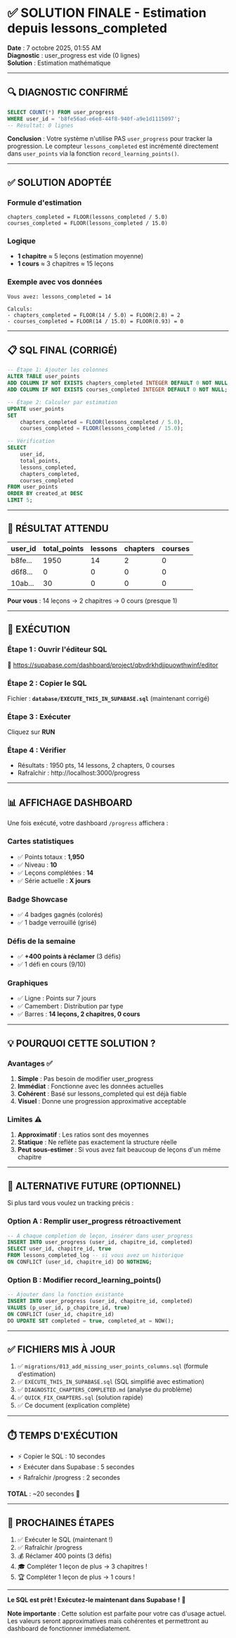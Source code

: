 # ✅ SOLUTION FINALE - Estimation depuis lessons_completed

**Date** : 7 octobre 2025, 01:55 AM  
**Diagnostic** : user_progress est vide (0 lignes)  
**Solution** : Estimation mathématique

---

## 🔍 DIAGNOSTIC CONFIRMÉ

```sql
SELECT COUNT(*) FROM user_progress 
WHERE user_id = 'b8fe56ad-e6e8-44f8-940f-a9e1d1115097';
-- Résultat: 0 lignes
```

**Conclusion** : Votre système n'utilise PAS `user_progress` pour tracker la progression. Le compteur `lessons_completed` est incrémenté directement dans `user_points` via la fonction `record_learning_points()`.

---

## ✅ SOLUTION ADOPTÉE

### Formule d'estimation

```
chapters_completed = FLOOR(lessons_completed / 5.0)
courses_completed = FLOOR(lessons_completed / 15.0)
```

### Logique

- **1 chapitre** ≈ 5 leçons (estimation moyenne)
- **1 cours** ≈ 3 chapitres ≈ 15 leçons

### Exemple avec vos données

```
Vous avez: lessons_completed = 14

Calculs:
- chapters_completed = FLOOR(14 / 5.0) = FLOOR(2.8) = 2
- courses_completed = FLOOR(14 / 15.0) = FLOOR(0.93) = 0
```

---

## 📋 SQL FINAL (CORRIGÉ)

```sql
-- Étape 1: Ajouter les colonnes
ALTER TABLE user_points 
ADD COLUMN IF NOT EXISTS chapters_completed INTEGER DEFAULT 0 NOT NULL,
ADD COLUMN IF NOT EXISTS courses_completed INTEGER DEFAULT 0 NOT NULL;

-- Étape 2: Calculer par estimation
UPDATE user_points
SET 
    chapters_completed = FLOOR(lessons_completed / 5.0),
    courses_completed = FLOOR(lessons_completed / 15.0);

-- Vérification
SELECT 
    user_id,
    total_points,
    lessons_completed,
    chapters_completed,
    courses_completed
FROM user_points
ORDER BY created_at DESC
LIMIT 5;
```

---

## 🎯 RÉSULTAT ATTENDU

| user_id | total_points | lessons | chapters | courses |
|---------|--------------|---------|----------|---------|
| b8fe... | 1950 | 14 | 2 | 0 |
| d6f8... | 0 | 0 | 0 | 0 |
| 10ab... | 30 | 0 | 0 | 0 |

**Pour vous** : 14 leçons → 2 chapitres → 0 cours (presque 1)

---

## 🚀 EXÉCUTION

### Étape 1 : Ouvrir l'éditeur SQL
🔗 https://supabase.com/dashboard/project/qbvdrkhdjjpuowthwinf/editor

### Étape 2 : Copier le SQL
Fichier : **`database/EXECUTE_THIS_IN_SUPABASE.sql`** (maintenant corrigé)

### Étape 3 : Exécuter
Cliquez sur **RUN**

### Étape 4 : Vérifier
- Résultats : 1950 pts, 14 lessons, 2 chapters, 0 courses
- Rafraîchir : http://localhost:3000/progress

---

## 📊 AFFICHAGE DASHBOARD

Une fois exécuté, votre dashboard `/progress` affichera :

### Cartes statistiques
- ✅ Points totaux : **1,950**
- ✅ Niveau : **10**
- ✅ Leçons complétées : **14**
- ✅ Série actuelle : **X jours**

### Badge Showcase
- ✅ 4 badges gagnés (colorés)
- ✅ 1 badge verrouillé (grisé)

### Défis de la semaine
- ✅ **+400 points à réclamer** (3 défis)
- ✅ 1 défi en cours (9/10)

### Graphiques
- ✅ Ligne : Points sur 7 jours
- ✅ Camembert : Distribution par type
- ✅ Barres : **14 leçons, 2 chapitres, 0 cours**

---

## 💡 POURQUOI CETTE SOLUTION ?

### Avantages ✅
1. **Simple** : Pas besoin de modifier user_progress
2. **Immédiat** : Fonctionne avec les données actuelles
3. **Cohérent** : Basé sur lessons_completed qui est déjà fiable
4. **Visuel** : Donne une progression approximative acceptable

### Limites ⚠️
1. **Approximatif** : Les ratios sont des moyennes
2. **Statique** : Ne reflète pas exactement la structure réelle
3. **Peut sous-estimer** : Si vous avez fait beaucoup de leçons d'un même chapitre

---

## 🔄 ALTERNATIVE FUTURE (OPTIONNEL)

Si plus tard vous voulez un tracking précis :

### Option A : Remplir user_progress rétroactivement
```sql
-- À chaque completion de leçon, insérer dans user_progress
INSERT INTO user_progress (user_id, chapitre_id, completed)
SELECT user_id, chapitre_id, true
FROM lessons_completed_log -- si vous avez un historique
ON CONFLICT (user_id, chapitre_id) DO NOTHING;
```

### Option B : Modifier record_learning_points()
```sql
-- Ajouter dans la fonction existante
INSERT INTO user_progress (user_id, chapitre_id, completed)
VALUES (p_user_id, p_chapitre_id, true)
ON CONFLICT (user_id, chapitre_id) 
DO UPDATE SET completed = true, completed_at = NOW();
```

---

## ✅ FICHIERS MIS À JOUR

1. ✅ `migrations/013_add_missing_user_points_columns.sql` (formule d'estimation)
2. ✅ `EXECUTE_THIS_IN_SUPABASE.sql` (SQL simplifié avec estimation)
3. ✅ `DIAGNOSTIC_CHAPTERS_COMPLETED.md` (analyse du problème)
4. ✅ `QUICK_FIX_CHAPTERS.sql` (solution rapide)
5. ✅ Ce document (explication complète)

---

## ⏱️ TEMPS D'EXÉCUTION

- ⚡ Copier le SQL : 10 secondes
- ⚡ Exécuter dans Supabase : 5 secondes
- ⚡ Rafraîchir /progress : 2 secondes

**TOTAL** : ~20 secondes 🚀

---

## 🎉 PROCHAINES ÉTAPES

1. ✅ Exécuter le SQL (maintenant !)
2. ✅ Rafraîchir /progress
3. 💰 Réclamer 400 points (3 défis)
4. 🎓 Compléter 1 leçon de plus → 3 chapitres !
5. 🏆 Compléter 1 leçon de plus → 1 cours !

---

**Le SQL est prêt ! Exécutez-le maintenant dans Supabase !** 🚀

**Note importante** : Cette solution est parfaite pour votre cas d'usage actuel. Les valeurs seront approximatives mais cohérentes et permettront au dashboard de fonctionner immédiatement.
